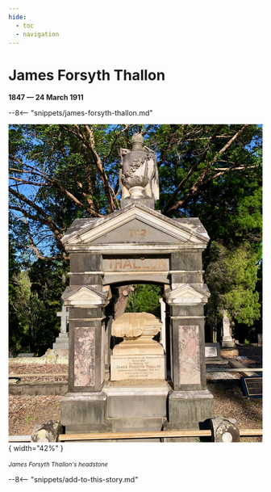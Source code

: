 ```yaml
---
hide:
  - toc
  - navigation 
---
```


# James Forsyth Thallon

**1847 — 24 March 1911**

--8<-- "snippets/james-forsyth-thallon.md"

![James Forsyth Thallon's headstone](../assets/james-forsyth-thallon-headstone.jpeg){ width="42%" }    

*<small>James Forsyth Thallon's headstone</small>*  

--8<-- "snippets/add-to-this-story.md"